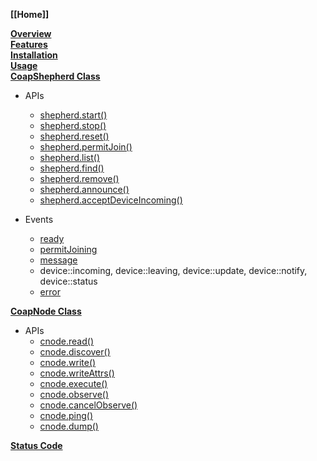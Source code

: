 **[[Home]]**

[**Overview**](#Overview)  
[**Features**](#Features)  
[**Installation**](#Installation)  
[**Usage**](#Usage)  
[**CoapShepherd Class**](#CoapShepherdClass)
* APIs
    * [shepherd.start()](#API_start)
    * [shepherd.stop()](#API_stop)
    * [shepherd.reset()](#API_reset)
    * [shepherd.permitJoin()](#API_permitJoin)
    * [shepherd.list()](#API_list)
    * [shepherd.find()](#API_find)
    * [shepherd.remove()](#API_remove)
    * [shepherd.announce()](#API_announce)
    * [shepherd.acceptDeviceIncoming()](#API_acceptDeviceIncoming)

* Events
    * [ready](#EVT_ready)
    * [permitJoining](#EVT_permitJoining)
    * [message](#EVT_message)
     - device::incoming, device::leaving, device::update, device::notify, device::status
    * [error](#EVT_error)

[**CoapNode Class**](#CoapNodeClass)
* APIs
    * [cnode.read()](#API_read)
    * [cnode.discover()](#API_discover)
    * [cnode.write()](#API_writeReq)
    * [cnode.writeAttrs()](#API_writeAttrs)
    * [cnode.execute()](#API_execute)
    * [cnode.observe()](#API_observe)
    * [cnode.cancelObserve()](#API_cancelObserve)
    * [cnode.ping()](#API_ping)
    * [cnode.dump()](#API_dump)

[**Status Code**](#StatusCode)
